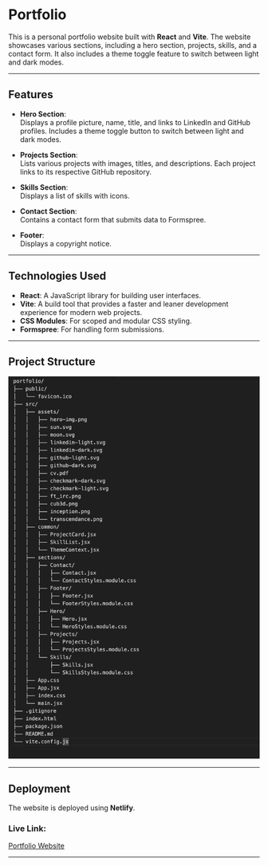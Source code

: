 # Portfolio

This is a personal portfolio website built with **React** and **Vite**. The website showcases various sections, including a hero section, projects, skills, and a contact form. It also includes a theme toggle feature to switch between light and dark modes.

---

## Features

- **Hero Section**:  
  Displays a profile picture, name, title, and links to LinkedIn and GitHub profiles. Includes a theme toggle button to switch between light and dark modes.

- **Projects Section**:  
  Lists various projects with images, titles, and descriptions. Each project links to its respective GitHub repository.

- **Skills Section**:  
  Displays a list of skills with icons.

- **Contact Section**:  
  Contains a contact form that submits data to Formspree.

- **Footer**:  
  Displays a copyright notice.

---

## Technologies Used

- **React**: A JavaScript library for building user interfaces.
- **Vite**: A build tool that provides a faster and leaner development experience for modern web projects.
- **CSS Modules**: For scoped and modular CSS styling.
- **Formspree**: For handling form submissions.

---

## Project Structure
![Project structure](structure.png)


---

## Deployment

The website is deployed using **Netlify**.  

### Live Link:
[Portfolio Website](https://aben-dhi-portfolio.netlify.app/)

---

